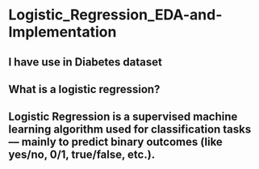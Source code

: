 # Logistic_Regression_EDA-and-Implementation

## I have use in Diabetes dataset




## What is a logistic regression?
## Logistic Regression is a supervised machine learning algorithm used for classification tasks — mainly to predict binary outcomes (like yes/no, 0/1, true/false, etc.).
